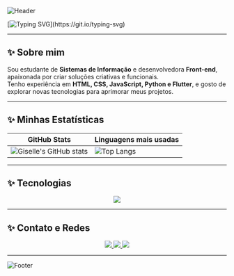 <!-- Banner -->
![Header](https://capsule-render.vercel.app/api?type=waving&color=000080&height=200&section=header&animation=twinkling)

[![Typing SVG](https://readme-typing-svg.herokuapp.com?color=000080&size=30&center=true&vCenter=true&width=800&lines=Hi,+my+name+is+Giselle;I+am+18+years+old;Information+Systems+Student;Welcome!)](https://git.io/typing-svg)

---

## ✨ **Sobre mim**
Sou estudante de **Sistemas de Informação** e desenvolvedora **Front-end**, apaixonada por criar soluções criativas e funcionais.  
Tenho experiência em **HTML, CSS, JavaScript, Python e Flutter**, e gosto de explorar novas tecnologias para aprimorar meus projetos.

---

## ✨ Minhas Estatísticas
| GitHub Stats | Linguagens mais usadas |
|--------------|------------------------|
| ![Giselle's GitHub stats](https://github-readme-stats.vercel.app/api?username=Giselleluz&show_icons=true&theme=radical) | ![Top Langs](https://github-readme-stats.vercel.app/api/top-langs/?username=Giselleluz&layout=donut&theme=radical) |

---

## ✨ Tecnologias
<p align="center">
  <img src="https://skillicons.dev/icons?i=html,css,js,python,flutter,nodejs,figma,bootstrap,github" />
</p>

---

## ✨ Contato e Redes
<p align="center">
  <a href="mailto:giselleluz6@gmail.com">
    <img src="https://img.shields.io/badge/Email-D14836?style=for-the-badge&logo=gmail&logoColor=white" />
  </a>
  <a href="https://linkedin.com/in/giselle-luz-leite" target="_blank">
    <img src="https://img.shields.io/badge/LinkedIn-0A66C2?style=for-the-badge&logo=linkedin&logoColor=white" />
  </a>
  <a href="https://github.com/Giselleluz" target="_blank">
    <img src="https://img.shields.io/badge/GitHub-171515?style=for-the-badge&logo=github&logoColor=white" />
  </a>
</p>

---

![Footer](https://capsule-render.vercel.app/api?type=waving&color=000080&height=150&section=footer)
